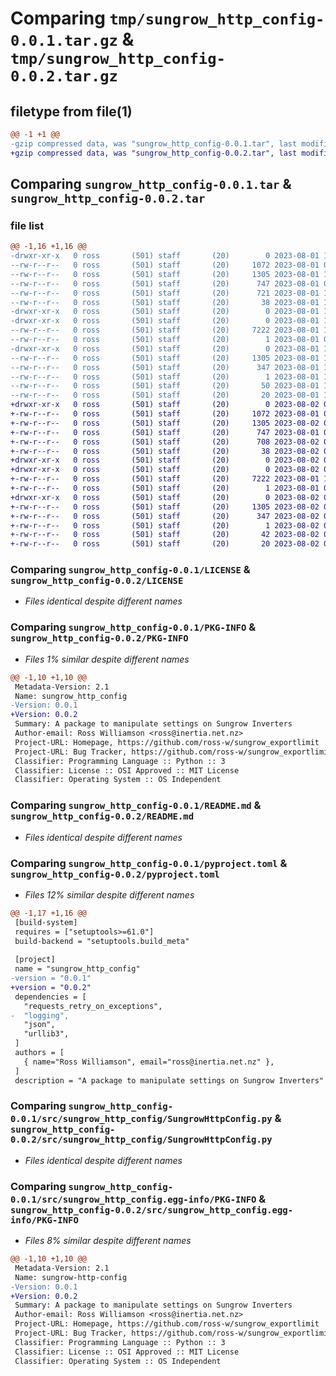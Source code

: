 # Comparing `tmp/sungrow_http_config-0.0.1.tar.gz` & `tmp/sungrow_http_config-0.0.2.tar.gz`

## filetype from file(1)

```diff
@@ -1 +1 @@
-gzip compressed data, was "sungrow_http_config-0.0.1.tar", last modified: Tue Aug  1 11:17:20 2023, max compression
+gzip compressed data, was "sungrow_http_config-0.0.2.tar", last modified: Wed Aug  2 01:04:01 2023, max compression
```

## Comparing `sungrow_http_config-0.0.1.tar` & `sungrow_http_config-0.0.2.tar`

### file list

```diff
@@ -1,16 +1,16 @@
-drwxr-xr-x   0 ross       (501) staff       (20)        0 2023-08-01 11:17:20.994791 sungrow_http_config-0.0.1/
--rw-r--r--   0 ross       (501) staff       (20)     1072 2023-08-01 09:53:21.000000 sungrow_http_config-0.0.1/LICENSE
--rw-r--r--   0 ross       (501) staff       (20)     1305 2023-08-01 11:17:20.994382 sungrow_http_config-0.0.1/PKG-INFO
--rw-r--r--   0 ross       (501) staff       (20)      747 2023-08-01 09:51:37.000000 sungrow_http_config-0.0.1/README.md
--rw-r--r--   0 ross       (501) staff       (20)      721 2023-08-01 11:13:21.000000 sungrow_http_config-0.0.1/pyproject.toml
--rw-r--r--   0 ross       (501) staff       (20)       38 2023-08-01 11:17:20.994918 sungrow_http_config-0.0.1/setup.cfg
-drwxr-xr-x   0 ross       (501) staff       (20)        0 2023-08-01 11:17:20.989571 sungrow_http_config-0.0.1/src/
-drwxr-xr-x   0 ross       (501) staff       (20)        0 2023-08-01 11:17:20.991229 sungrow_http_config-0.0.1/src/sungrow_http_config/
--rw-r--r--   0 ross       (501) staff       (20)     7222 2023-08-01 11:14:11.000000 sungrow_http_config-0.0.1/src/sungrow_http_config/SungrowHttpConfig.py
--rw-r--r--   0 ross       (501) staff       (20)        1 2023-08-01 09:55:24.000000 sungrow_http_config-0.0.1/src/sungrow_http_config/__init__.py
-drwxr-xr-x   0 ross       (501) staff       (20)        0 2023-08-01 11:17:20.993557 sungrow_http_config-0.0.1/src/sungrow_http_config.egg-info/
--rw-r--r--   0 ross       (501) staff       (20)     1305 2023-08-01 11:17:20.000000 sungrow_http_config-0.0.1/src/sungrow_http_config.egg-info/PKG-INFO
--rw-r--r--   0 ross       (501) staff       (20)      347 2023-08-01 11:17:20.000000 sungrow_http_config-0.0.1/src/sungrow_http_config.egg-info/SOURCES.txt
--rw-r--r--   0 ross       (501) staff       (20)        1 2023-08-01 11:17:20.000000 sungrow_http_config-0.0.1/src/sungrow_http_config.egg-info/dependency_links.txt
--rw-r--r--   0 ross       (501) staff       (20)       50 2023-08-01 11:17:20.000000 sungrow_http_config-0.0.1/src/sungrow_http_config.egg-info/requires.txt
--rw-r--r--   0 ross       (501) staff       (20)       20 2023-08-01 11:17:20.000000 sungrow_http_config-0.0.1/src/sungrow_http_config.egg-info/top_level.txt
+drwxr-xr-x   0 ross       (501) staff       (20)        0 2023-08-02 01:04:01.400730 sungrow_http_config-0.0.2/
+-rw-r--r--   0 ross       (501) staff       (20)     1072 2023-08-01 09:53:21.000000 sungrow_http_config-0.0.2/LICENSE
+-rw-r--r--   0 ross       (501) staff       (20)     1305 2023-08-02 01:04:01.400417 sungrow_http_config-0.0.2/PKG-INFO
+-rw-r--r--   0 ross       (501) staff       (20)      747 2023-08-01 09:51:37.000000 sungrow_http_config-0.0.2/README.md
+-rw-r--r--   0 ross       (501) staff       (20)      708 2023-08-02 01:03:50.000000 sungrow_http_config-0.0.2/pyproject.toml
+-rw-r--r--   0 ross       (501) staff       (20)       38 2023-08-02 01:04:01.400823 sungrow_http_config-0.0.2/setup.cfg
+drwxr-xr-x   0 ross       (501) staff       (20)        0 2023-08-02 01:04:01.394172 sungrow_http_config-0.0.2/src/
+drwxr-xr-x   0 ross       (501) staff       (20)        0 2023-08-02 01:04:01.397700 sungrow_http_config-0.0.2/src/sungrow_http_config/
+-rw-r--r--   0 ross       (501) staff       (20)     7222 2023-08-01 11:14:11.000000 sungrow_http_config-0.0.2/src/sungrow_http_config/SungrowHttpConfig.py
+-rw-r--r--   0 ross       (501) staff       (20)        1 2023-08-01 09:55:24.000000 sungrow_http_config-0.0.2/src/sungrow_http_config/__init__.py
+drwxr-xr-x   0 ross       (501) staff       (20)        0 2023-08-02 01:04:01.399982 sungrow_http_config-0.0.2/src/sungrow_http_config.egg-info/
+-rw-r--r--   0 ross       (501) staff       (20)     1305 2023-08-02 01:04:01.000000 sungrow_http_config-0.0.2/src/sungrow_http_config.egg-info/PKG-INFO
+-rw-r--r--   0 ross       (501) staff       (20)      347 2023-08-02 01:04:01.000000 sungrow_http_config-0.0.2/src/sungrow_http_config.egg-info/SOURCES.txt
+-rw-r--r--   0 ross       (501) staff       (20)        1 2023-08-02 01:04:01.000000 sungrow_http_config-0.0.2/src/sungrow_http_config.egg-info/dependency_links.txt
+-rw-r--r--   0 ross       (501) staff       (20)       42 2023-08-02 01:04:01.000000 sungrow_http_config-0.0.2/src/sungrow_http_config.egg-info/requires.txt
+-rw-r--r--   0 ross       (501) staff       (20)       20 2023-08-02 01:04:01.000000 sungrow_http_config-0.0.2/src/sungrow_http_config.egg-info/top_level.txt
```

### Comparing `sungrow_http_config-0.0.1/LICENSE` & `sungrow_http_config-0.0.2/LICENSE`

 * *Files identical despite different names*

### Comparing `sungrow_http_config-0.0.1/PKG-INFO` & `sungrow_http_config-0.0.2/PKG-INFO`

 * *Files 1% similar despite different names*

```diff
@@ -1,10 +1,10 @@
 Metadata-Version: 2.1
 Name: sungrow_http_config
-Version: 0.0.1
+Version: 0.0.2
 Summary: A package to manipulate settings on Sungrow Inverters
 Author-email: Ross Williamson <ross@inertia.net.nz>
 Project-URL: Homepage, https://github.com/ross-w/sungrow_exportlimit
 Project-URL: Bug Tracker, https://github.com/ross-w/sungrow_exportlimit/issues
 Classifier: Programming Language :: Python :: 3
 Classifier: License :: OSI Approved :: MIT License
 Classifier: Operating System :: OS Independent
```

### Comparing `sungrow_http_config-0.0.1/README.md` & `sungrow_http_config-0.0.2/README.md`

 * *Files identical despite different names*

### Comparing `sungrow_http_config-0.0.1/pyproject.toml` & `sungrow_http_config-0.0.2/pyproject.toml`

 * *Files 12% similar despite different names*

```diff
@@ -1,17 +1,16 @@
 [build-system]
 requires = ["setuptools>=61.0"]
 build-backend = "setuptools.build_meta"
 
 [project]
 name = "sungrow_http_config"
-version = "0.0.1"
+version = "0.0.2"
 dependencies = [
   "requests_retry_on_exceptions",
-  "logging",
   "json",
   "urllib3",
 ]
 authors = [
   { name="Ross Williamson", email="ross@inertia.net.nz" },
 ]
 description = "A package to manipulate settings on Sungrow Inverters"
```

### Comparing `sungrow_http_config-0.0.1/src/sungrow_http_config/SungrowHttpConfig.py` & `sungrow_http_config-0.0.2/src/sungrow_http_config/SungrowHttpConfig.py`

 * *Files identical despite different names*

### Comparing `sungrow_http_config-0.0.1/src/sungrow_http_config.egg-info/PKG-INFO` & `sungrow_http_config-0.0.2/src/sungrow_http_config.egg-info/PKG-INFO`

 * *Files 8% similar despite different names*

```diff
@@ -1,10 +1,10 @@
 Metadata-Version: 2.1
 Name: sungrow-http-config
-Version: 0.0.1
+Version: 0.0.2
 Summary: A package to manipulate settings on Sungrow Inverters
 Author-email: Ross Williamson <ross@inertia.net.nz>
 Project-URL: Homepage, https://github.com/ross-w/sungrow_exportlimit
 Project-URL: Bug Tracker, https://github.com/ross-w/sungrow_exportlimit/issues
 Classifier: Programming Language :: Python :: 3
 Classifier: License :: OSI Approved :: MIT License
 Classifier: Operating System :: OS Independent
```

